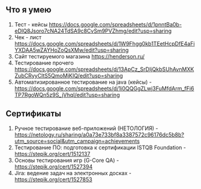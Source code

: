 
## Что я умею
1. Тест - кейсы <https://docs.google.com/spreadsheets/d/1pnntBa0b-eDlQ8Jsoro7cNA24TdSA9c8CvSm9PVZhmg/edit?usp=sharing>
2. Чек - лист <https://docs.google.com/spreadsheets/d/1W9Fhgg0kb1TEetHcpDfE4aFiYXDAA5wZAYHoZoQsXMw/edit?usp=sharing>
3. Сайт тестируемого магазина <https://henderson.ru/>
4. Тестирование прочего <https://docs.google.com/spreadsheets/d/13ApCz_SrDIjQkbSUhAvnMXKZubCRyyCltS5QmoMjKIQ/edit?usp=sharing>
5. Автоматизированное тестирование на java (кейсы) - <https://docs.google.com/spreadsheets/d/1i0QQGgZLwj3FuMfdArm_fFi6TP7RgoWQn5z9S_jVhqI/edit?usp=sharing>

## Сертификаты
1. Ручное тестирование веб-приложений (НЕТОЛОГИЯ) - <https://netology.ru/sharing/a0a73e733bf8a3387572c96176dc5b8b?utm_source=social&utm_campaign=achievements>
2. Тестирование ПО: подготовка к сертификации ISTQB Foundation - <https://stepik.org/cert/1512137>
3. Основы тестирования игр (G-Core QA) - <https://stepik.org/cert/1527394>
4. Jira: ведение задач на электронных досках - <https://stepik.org/cert/1527853>
